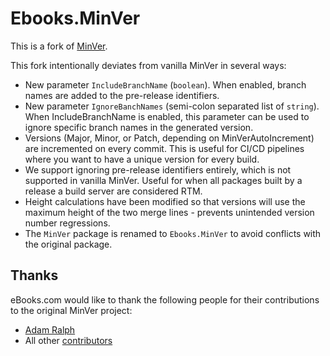 # Ebooks.MinVer

This is a fork of [MinVer](https://github.com/adamralph/minver).

This fork intentionally deviates from vanilla MinVer in several ways:

- New parameter `IncludeBranchName` (`boolean`). When enabled, branch names are added to the pre-release identifiers.
- New parameter `IgnoreBanchNames` (semi-colon separated list of `string`). When IncludeBranchName is enabled, this parameter can be used to ignore specific branch names in the generated version.
- Versions (Major, Minor, or Patch, depending on MinVerAutoIncrement) are incremented on every commit. This is useful for CI/CD pipelines where you want to have a unique version for every build.
- We support ignoring pre-release identifiers entirely, which is not supported in vanilla MinVer. Useful for when all packages built by a release a build server are considered RTM.
- Height calculations have been modified so that versions will use the maximum height of the two merge lines - prevents unintended version number regressions.
- The `MinVer` package is renamed to `Ebooks.MinVer` to avoid conflicts with the original package.

## Thanks 

eBooks.com would like to thank the following people for their contributions to the original MinVer project:

- [Adam Ralph](http://adamralph.com/about/)
- All other [contributors](https://github.com/adamralph/minver/graphs/contributors)
